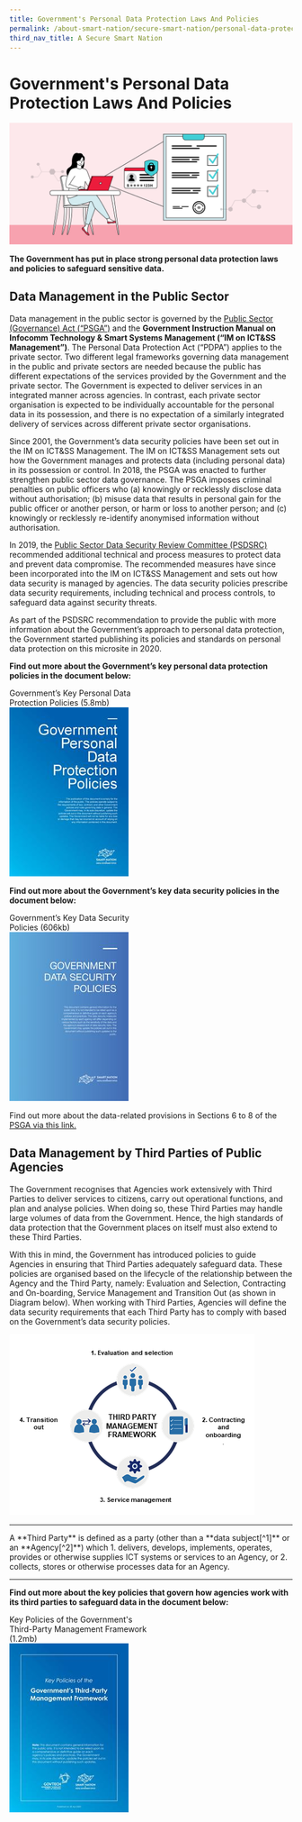 ```yaml
---
title: Government's Personal Data Protection Laws And Policies
permalink: /about-smart-nation/secure-smart-nation/personal-data-protection
third_nav_title: A Secure Smart Nation
---
```

# Government's Personal Data Protection Laws And Policies
![Personal Data Protection Laws and Policies](/images/abt-smart-nation/govt-personal-data-protection.png)

**The Government has put in place strong personal data protection laws and policies to safeguard sensitive data.**

## Data Management in the Public Sector

Data management in the public sector is governed by the  <a href="https://sso.agc.gov.sg/Act/PSGA2018" target="_blank">Public Sector (Governance) Act (“PSGA”)</a> and the  **Government Instruction Manual on Infocomm Technology & Smart Systems Management (“IM on ICT&SS Management”)**. The Personal Data Protection Act (“PDPA”) applies to the private sector. Two different legal frameworks governing data management in the public and private sectors are needed because the public has different expectations of the services provided by the Government and the private sector. The Government is expected to deliver services in an integrated manner across agencies. In contrast, each private sector organisation is expected to be individually accountable for the personal data in its possession, and there is no expectation of a similarly integrated delivery of services across different private sector organisations.

Since 2001, the Government’s data security policies have been set out in the IM on ICT&SS Management. The IM on ICT&SS Management sets out how the Government manages and protects data (including personal data) in its possession or control. In 2018, the PSGA was enacted to further strengthen public sector data governance. The PSGA imposes criminal penalties on public officers who (a) knowingly or recklessly disclose data without authorisation; (b) misuse data that results in personal gain for the public officer or another person, or harm or loss to another person; and (c) knowingly or recklessly re-identify anonymised information without authorisation.

In 2019, the  [Public Sector Data Security Review Committee (PSDSRC)](/abt-smart-nation/secure-smart-nation/pdp-initiatives) recommended additional technical and process measures to protect data and prevent data compromise. The recommended measures have since been incorporated into the IM on ICT&SS Management and sets out how data security is managed by agencies. The data security policies prescribe data security requirements, including technical and process controls, to safeguard data against security threats.

As part of the PSDSRC recommendation to provide the public with more information about the Government’s approach to personal data protection, the Government started publishing its policies and standards on personal data protection on this microsite in 2020.

**Find out more about the Government’s key personal data protection policies in the document below:**

<div style="width:50%"> 
 Government’s Key Personal Data Protection Policies (5.8mb)
</div>
<div style="width:50%"> 
 <a href="/files/publications/government-personal-data-protection-policies-jul21.pdf" target="_blank"><img src="/images/abt-smart-nation/government-personal-data-protection-policies-apr2020.jpeg"></a>
</div>

**Find out more about the Government’s key data security policies in the document below:**

<div style="width:50%"> 
 Government’s Key Data Security Policies (606kb)
</div>
<div style="width:50%"> 
 <a href="/files/publications/government-data-security-policies.pdf" target="_blank"><img src="/images/abt-smart-nation/government-data-security-policies.jpeg"></a>
</div>

Find out more about the data-related provisions in Sections 6 to 8 of the <a href="https://sso.agc.gov.sg/Act/PSGA2018" target="_blank">PSGA via this link.</a>
 
## Data Management by Third Parties of Public Agencies

The Government recognises that Agencies work extensively with Third Parties to deliver services to citizens, carry out operational functions, and plan and analyse policies. When doing so, these Third Parties may handle large volumes of data from the Government. Hence, the high standards of data protection that the Government places on itself must also extend to these Third Parties.

With this in mind, the Government has introduced policies to guide Agencies in ensuring that Third Parties adequately safeguard data. These policies are organised based on the lifecycle of the relationship between the Agency and the Third Party, namely: Evaluation and Selection, Contracting and On-boarding, Service Management and Transition Out (as shown in Diagram below). When working with Third Parties, Agencies will define the data security requirements that each Third Party has to comply with based on the Government’s data security policies.

![Third party management framework](/images/abt-smart-nation/pdp-third-party-framework.png)

<hr>
A **Third Party** is defined as a party (other than a **data subject[^1]** or an **Agency[^2]**) which
1. delivers, develops, implements, operates, provides or otherwise supplies ICT systems or services to an Agency, or
2. collects, stores or otherwise processes data for an Agency.

[^1]: Data subject refers to the individual or entity to which the data relates.
[^2]: Agency refers to Organs of State, Ministries, Departments and Statutory Boards
<hr>

**Find out more about the key policies that govern how agencies work with its third parties to safeguard data in the document below:**

<div style="width:50%"> 
 Key Policies of the Government's Third-Party Management Framework (1.2mb)
</div>
<div style="width:50%"> 
 <a href="/files/publications/key-policies-third-party-framework.pdf" target="_blank"><img src="/images/abt-smart-nation/key-policies-third-party-framework.jpeg"></a>
</div>